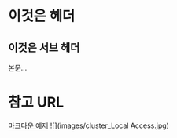 이것은 헤더
===============

이것은 서브 헤더
---------------

본문...

# 참고 URL
[마크다운 예제](http://gjchoi.github.io/env/Kramdown(%EB%A7%88%ED%81%AC%EB%8B%A4%EC%9A%B4)-%EC%82%AC%EC%9A%A9%EB%B2%95/)
![](images/cluster_Local Access.jpg)
